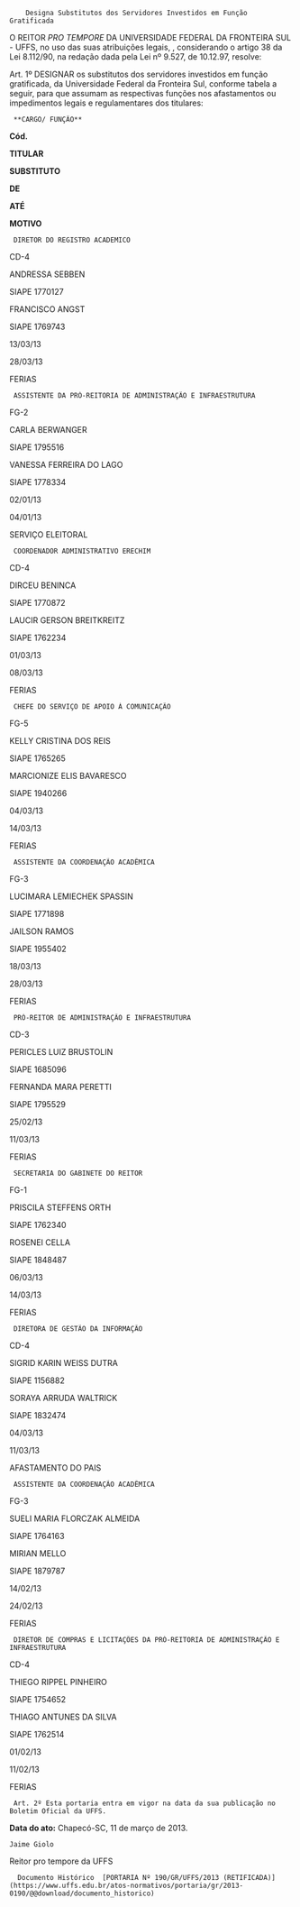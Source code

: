         Designa Substitutos dos Servidores Investidos em Função Gratificada  

O REITOR *PRO TEMPORE* DA UNIVERSIDADE FEDERAL DA FRONTEIRA SUL - UFFS, no uso das suas atribuições legais, , considerando o artigo 38 da Lei 8.112/90, na redação dada pela Lei nº 9.527, de 10.12.97, resolve:

 Art. 1º DESIGNAR os substitutos dos servidores investidos em função gratificada, da Universidade Federal da Fronteira Sul, conforme tabela a seguir, para que assumam as respectivas funções nos afastamentos ou impedimentos legais e regulamentares dos titulares:

     **CARGO/ FUNÇÃO**

   **Cód.**

   **TITULAR**

   **SUBSTITUTO**

   **DE**

   **ATÉ**

   **MOTIVO**

     DIRETOR DO REGISTRO ACADEMICO

   CD-4

   ANDRESSA SEBBEN

 SIAPE 1770127

   FRANCISCO ANGST

 SIAPE 1769743

   13/03/13

   28/03/13

   FERIAS

     ASSISTENTE DA PRÓ-REITORIA DE ADMINISTRAÇÃO E INFRAESTRUTURA

   FG-2

   CARLA BERWANGER

 SIAPE 1795516

   VANESSA FERREIRA DO LAGO

 SIAPE 1778334

   02/01/13

   04/01/13

   SERVIÇO ELEITORAL

     COORDENADOR ADMINISTRATIVO ERECHIM

   CD-4

   DIRCEU BENINCA

 SIAPE 1770872

   LAUCIR GERSON BREITKREITZ

 SIAPE 1762234

   01/03/13

   08/03/13

   FERIAS

     CHEFE DO SERVIÇO DE APOIO À COMUNICAÇÃO 

   FG-5

   KELLY CRISTINA DOS REIS

 SIAPE 1765265

   MARCIONIZE ELIS BAVARESCO

 SIAPE 1940266

   04/03/13

   14/03/13

   FERIAS

     ASSISTENTE DA COORDENAÇÃO ACADÊMICA 

   FG-3

   LUCIMARA LEMIECHEK SPASSIN

 SIAPE 1771898

   JAILSON RAMOS

 SIAPE 1955402

   18/03/13

   28/03/13

   FERIAS

     PRÓ-REITOR DE ADMINISTRAÇÃO E INFRAESTRUTURA

   CD-3

   PERICLES LUIZ BRUSTOLIN

 SIAPE 1685096

   FERNANDA MARA PERETTI

 SIAPE 1795529

   25/02/13

   11/03/13

   FERIAS

     SECRETARIA DO GABINETE DO REITOR

   FG-1

   PRISCILA STEFFENS ORTH

 SIAPE 1762340

   ROSENEI CELLA

 SIAPE 1848487

   06/03/13

   14/03/13

   FERIAS

     DIRETORA DE GESTÃO DA INFORMAÇÃO

   CD-4

   SIGRID KARIN WEISS DUTRA

 SIAPE 1156882

   SORAYA ARRUDA WALTRICK

 SIAPE 1832474

   04/03/13

   11/03/13

   AFASTAMENTO DO PAIS

     ASSISTENTE DA COORDENAÇÃO ACADÊMICA 

   FG-3

   SUELI MARIA FLORCZAK ALMEIDA

 SIAPE 1764163

   MIRIAN MELLO

 SIAPE 1879787

   14/02/13

   24/02/13

   FERIAS

     DIRETOR DE COMPRAS E LICITAÇÕES DA PRÓ-REITORIA DE ADMINISTRAÇÃO E INFRAESTRUTURA

   CD-4

   THIEGO RIPPEL PINHEIRO

 SIAPE 1754652

   THIAGO ANTUNES DA SILVA

 SIAPE 1762514

   01/02/13

   11/02/13

   FERIAS

     Art. 2º Esta portaria entra em vigor na data da sua publicação no Boletim Oficial da UFFS.

  

   **Data do ato:** Chapecó-SC, 11 de março de 2013.   
 

    Jaime Giolo   
 Reitor pro tempore da UFFS 

      Documento Histórico  [PORTARIA Nº 190/GR/UFFS/2013 (RETIFICADA)](https://www.uffs.edu.br/atos-normativos/portaria/gr/2013-0190/@@download/documento_historico)     
      